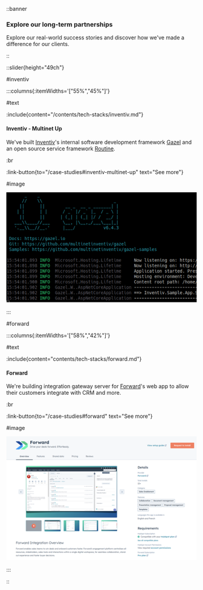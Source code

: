 ::banner

### Explore our long-term partnerships

Explore our real-world success stories and discover how we've made a difference
for our clients.

::

::slider{height="49ch"}

#inventiv

:::columns{:itemWidths='["55%","45%"]'}

#text

:include{content="/contents/tech-stacks/inventiv.md"}

#### Inventiv - Multinet Up

We've built [Inventiv][]'s internal software development framework [Gazel][] and
an open source service framework [Routine][].

:br

:link-button{to="/case-studies#inventiv-multinet-up" text="See more"}

#image

![Gazel](/images/case-studies/gazel-running.png)

:::

#forward

:::columns{:itemWidths='["58%","42%"]'}

#text

:include{content="contents/tech-stacks/forward.md"}

#### Forward

We're building integration gateway server for [Forward][]'s web app to allow
their customers integrate with CRM and more.

:br

:link-button{to="/case-studies#forward" text="See more"}

#image

![Forward](/images/case-studies/forward-hubspot-app.png)

:::

::

[Forward]: https://dealforward.com/
[Gazel]: https://gazel.io/
[Inventiv]: https://inventiv.com.tr/en/home
[Routine]: https://github.com/multinetinventiv/routine
